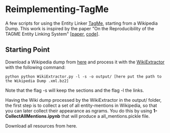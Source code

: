 # Reimplementing-TagMe
A few scripts for using the Entity Linker [TagMe](http://pages.di.unipi.it/ferragina/cikm2010.pdf), starting from a Wikipedia Dump. This work is inspired by the paper "On the Reproducibility of the TAGME Entity Linking System" [[paper](http://hasibi.com/files/ecir2016-tagme.pdf), [code](https://github.com/hasibi/TAGME-Reproducibility)].

## Starting Point

Download a Wikipedia dump from [here](https://dumps.wikimedia.org/enwiki/) and process it with the [WikiExtractor](http://medialab.di.unipi.it/wiki/Wikipedia_Extractor) with the following command:

```
python python WikiExtractor.py -l -s -o output/ [here put the path to the Wikipedia Dump .xml.bz2]
```
Note that the flag -s will keep the sections and the flag -l the links.

Having the Wiki dump processed by the WikiExtractor in the output/ folder, the first step is to collect a set of all entity-mentions in Wikipedia, so that you can later collect their appearance as ngrams. You do this by using **1-CollectAllMentions.ipynb** that will produce a all_mentions.pickle file. 



Download all resources from here.
